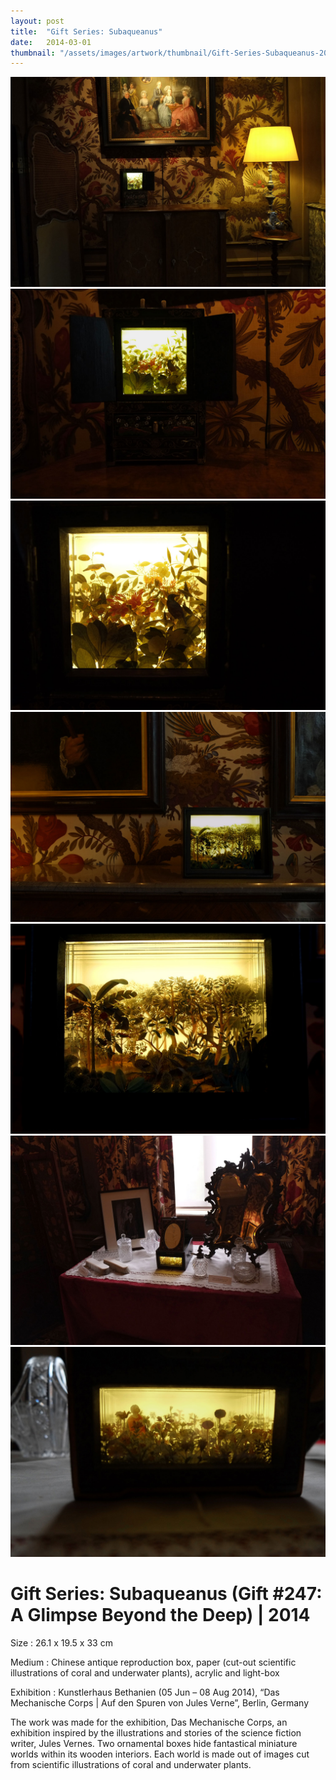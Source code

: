 ```yaml
---
layout: post
title:  "Gift Series: Subaqueanus"
date:   2014-03-01
thumbnail: "/assets/images/artwork/thumbnail/Gift-Series-Subaqueanus-2014.jpg"
---
```


![My image Name](/assets/images/artwork/Gift-Series-Pluvia-Silva_01.jpg)
![My image Name](/assets/images/artwork/Gift-Series-Pluvia-Silva_02.jpg)
![My image Name](/assets/images/artwork/Gift-Series-Pluvia-Silva_03.jpg)
![My image Name](/assets/images/artwork/Gift-Series-Pluvia-Silva_04.jpg)
![My image Name](/assets/images/artwork/Gift-Series-Pluvia-Silva_05.jpg)
![My image Name](/assets/images/artwork/Gift-Series-Pluvia-Silva_06.jpg)
![My image Name](/assets/images/artwork/Gift-Series-Pluvia-Silva_07.jpg)


# Gift Series: Subaqueanus (Gift #247: A Glimpse Beyond the Deep) | 2014

Size
: 26.1 x 19.5 x 33 cm 

Medium
: Chinese antique reproduction box, paper (cut-out scientific illustrations of coral and underwater plants), acrylic and light-box

Exhibition
: Kunstlerhaus Bethanien (05 Jun – 08 Aug 2014), “Das Mechanische Corps &#124; Auf den Spuren von Jules Verne”, Berlin, Germany


The work was made for the exhibition, Das Mechanische Corps, an exhibition inspired by the illustrations and stories of the science fiction writer, Jules Vernes.  Two ornamental boxes hide fantastical miniature worlds within its wooden interiors.  Each world is made out of images cut from scientific illustrations of coral and underwater plants.


